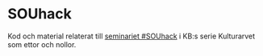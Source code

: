 # SOUhack
Kod och material relaterat till [seminariet #SOUhack](http://www.kb.se/aktuellt/evenemang/2015/SOUhack/) i KB:s serie Kulturarvet som ettor och nollor.
